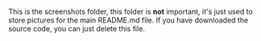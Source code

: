 This is the screenshots folder, this folder is **not** important, it's just used to store pictures for the main README.md file. If you have downloaded the source code, you can just delete this file.
